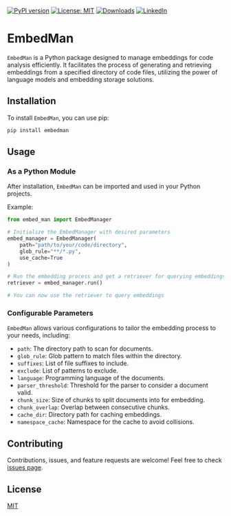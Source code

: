 [![PyPI version](https://badge.fury.io/py/embedman.svg)](https://badge.fury.io/py/embedman)
[![License: MIT](https://img.shields.io/badge/License-MIT-green.svg)](https://opensource.org/licenses/MIT)
[![Downloads](https://static.pepy.tech/badge/embedman)](https://pepy.tech/project/embedman)
[![LinkedIn](https://img.shields.io/badge/LinkedIn-blue)](https://www.linkedin.com/in/eugene-evstafev-716669181/)

# EmbedMan

`EmbedMan` is a Python package designed to manage embeddings for code analysis efficiently. It facilitates the process of generating and retrieving embeddings from a specified directory of code files, utilizing the power of language models and embedding storage solutions.

## Installation

To install `EmbedMan`, you can use pip:

```bash
pip install embedman
```

## Usage

### As a Python Module

After installation, `EmbedMan` can be imported and used in your Python projects.

Example:

```python
from embed_man import EmbedManager

# Initialize the EmbedManager with desired parameters
embed_manager = EmbedManager(
    path="path/to/your/code/directory",
    glob_rule="**/*.py",
    use_cache=True
)

# Run the embedding process and get a retriever for querying embeddings
retriever = embed_manager.run()

# You can now use the retriever to query embeddings
```

### Configurable Parameters

`EmbedMan` allows various configurations to tailor the embedding process to your needs, including:

- `path`: The directory path to scan for documents.
- `glob_rule`: Glob pattern to match files within the directory.
- `suffixes`: List of file suffixes to include.
- `exclude`: List of patterns to exclude.
- `language`: Programming language of the documents.
- `parser_threshold`: Threshold for the parser to consider a document valid.
- `chunk_size`: Size of chunks to split documents into for embedding.
- `chunk_overlap`: Overlap between consecutive chunks.
- `cache_dir`: Directory path for caching embeddings.
- `namespace_cache`: Namespace for the cache to avoid collisions.

## Contributing

Contributions, issues, and feature requests are welcome! Feel free to check [issues page](https://github.com/chigwell/embedman/issues).

## License

[MIT](https://choosealicense.com/licenses/mit/)
